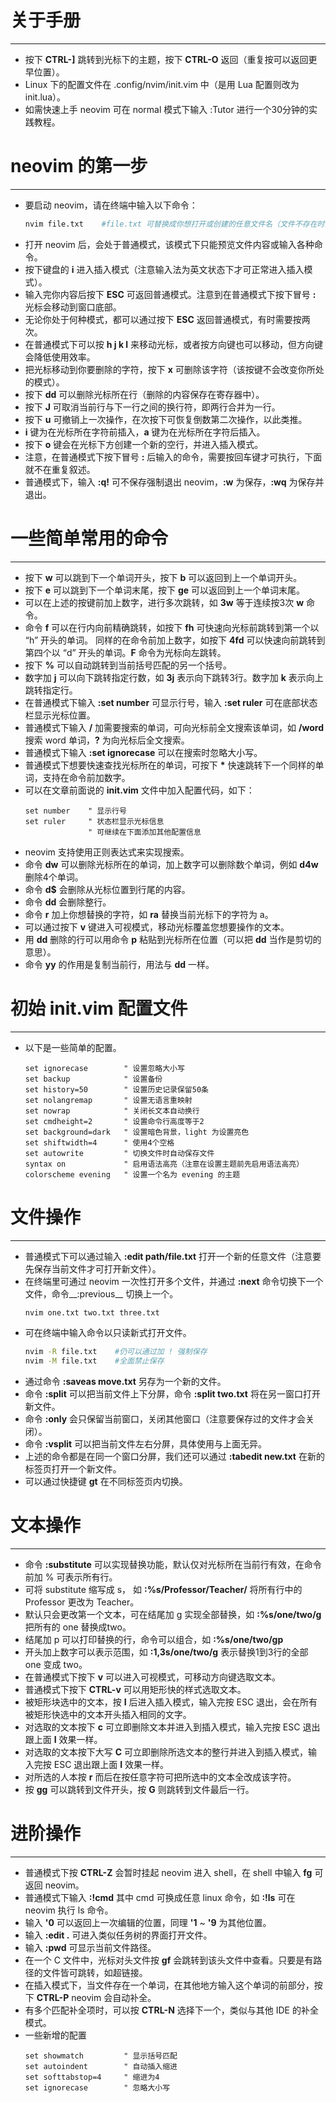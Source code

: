 # 关于手册
---
+ 按下 **CTRL-]** 跳转到光标下的主题，按下 **CTRL-O** 返回（重复按可以返回更早位置）。
+ Linux 下的配置文件在 .config/nvim/init.vim 中（是用 Lua 配置则改为 init.lua）。
+ 如需快速上手 neovim 可在 normal 模式下输入 :Tutor 进行一个30分钟的实践教程。

# neovim 的第一步
---
+ 要启动 neovim，请在终端中输入以下命令：
  ```sh
  nvim file.txt    #file.txt 可替换成你想打开或创建的任意文件名（文件不存在时会自动创建），注意文件的扩展名。
  ```
+ 打开 neovim 后，会处于普通模式，该模式下只能预览文件内容或输入各种命令。
+ 按下键盘的 **i** 进入插入模式（注意输入法为英文状态下才可正常进入插入模式）。
+ 输入完你内容后按下 **ESC** 可返回普通模式。注意到在普通模式下按下冒号 **:** 光标会移动到窗口底部。
+ 无论你处于何种模式，都可以通过按下 **ESC** 返回普通模式，有时需要按两次。
+ 在普通模式下可以按 **h j k l** 来移动光标，或者按方向键也可以移动，但方向键会降低使用效率。
+ 把光标移动到你要删除的字符，按下 **x** 可删除该字符（该按键不会改变你所处的模式）。
+ 按下 **dd** 可以删除光标所在行（删除的内容保存在寄存器中）。
+ 按下 **J** 可取消当前行与下一行之间的换行符，即两行合并为一行。
+ 按下 **u** 可撤销上一次操作，在次按下可恢复倒数第二次操作，以此类推。
+ **i** 键为在光标所在字符前插入，**a** 键为在光标所在字符后插入。
+ 按下 **o** 键会在光标下方创建一个新的空行，并进入插入模式。
+ 注意，在普通模式下按下冒号 **:** 后输入的命令，需要按回车键才可执行，下面就不在重复叙述。
+ 普通模式下，输入 **:q!** 可不保存强制退出 neovim，**:w** 为保存，**:wq** 为保存并退出。

# 一些简单常用的命令
---
+ 按下 **w** 可以跳到下一个单词开头，按下 **b** 可以返回到上一个单词开头。
+ 按下 **e** 可以跳到下一个单词末尾，按下 **ge** 可以返回到上一个单词末尾。
+ 可以在上述的按键前加上数字，进行多次跳转，如 **3w** 等于连续按3次 **w** 命令。
+ 命令 **f** 可以在行内向前精确跳转，如按下 **fh** 可快速向光标前跳转到第一个以 “h” 开头的单词。
  同样的在命令前加上数字，如按下 **4fd** 可以快速向前跳转到第四个以 “d” 开头的单词。**F** 命令为光标向左跳转。
+ 按下 **%** 可以自动跳转到当前括号匹配的另一个括号。
+ 数字加 **j** 可以向下跳转指定行数，如 **3j** 表示向下跳转3行。数字加 **k** 表示向上跳转指定行。
+ 在普通模式下输入 **:set number** 可显示行号，输入 **:set ruler** 可在底部状态栏显示光标位置。
+ 普通模式下输入 __/__ 加需要搜索的单词，可向光标前全文搜索该单词，如 __/word__ 搜索 word 单词，__?__ 为向光标后全文搜索。
+ 普通模式下输入 **:set ignorecase** 可以在搜索时忽略大小写。
+ 普通模式下想要快速查找光标所在的单词，可按下 __*__ 快速跳转下一个同样的单词，支持在命令前加数字。
+ 可以在文章前面说的 **init.vim** 文件中加入配置代码，如下：
  ```vim
  set number    " 显示行号
  set ruler     " 状态栏显示光标信息
                " 可继续在下面添加其他配置信息
  ```
+ neovim 支持使用正则表达式来实现搜索。
+ 命令 **dw** 可以删除光标所在的单词，加上数字可以删除数个单词，例如 **d4w** 删除4个单词。
+ 命令 **d$** 会删除从光标位置到行尾的内容。
+ 命令 **dd** 会删除整行。
+ 命令 **r** 加上你想替换的字符，如 **ra** 替换当前光标下的字符为 a。
+ 可以通过按下 **v** 键进入可视模式，移动光标覆盖您想要操作的文本。
+ 用 **dd** 删除的行可以用命令 **p** 粘贴到光标所在位置（可以把 **dd** 当作是剪切的意思）。
+ 命令 **yy** 的作用是复制当前行，用法与 **dd** 一样。

# 初始 init.vim 配置文件
---
+ 以下是一些简单的配置。
  ```vim
  set ignorecase        " 设置忽略大小写
  set backup            " 设置备份
  set history=50        " 设置历史记录保留50条
  set nolangremap       " 设置无语言重映射
  set nowrap            " 关闭长文本自动换行
  set cmdheight=2       " 设置命令行高度等于2
  set background=dark   " 设置暗色背景，light 为设置亮色
  set shiftwidth=4      " 使用4个空格
  set autowrite         " 切换文件时自动保存文件
  syntax on             " 启用语法高亮（注意在设置主题前先启用语法高亮）
  colorscheme evening   " 设置一个名为 evening 的主题
  ```

# 文件操作
---
* 普通模式下可以通过输入 **:edit path/file.txt** 打开一个新的任意文件（注意要先保存当前文件才可打开新文件）。
* 在终端里可通过 neovim 一次性打开多个文件，并通过 **:next** 命令切换下一个文件，命令__:previous__ 切换上一个。
  ```sh
  nvim one.txt two.txt three.txt
  ```
+ 可在终端中输入命令以只读新式打开文件。
  ```sh
  nvim -R file.txt    #仍可以通过加 ! 强制保存
  nvim -M file.txt    #全面禁止保存
  ```
+ 通过命令 **:saveas move.txt** 另存为一个新的文件。
+ 命令 **:split** 可以把当前文件上下分屏，命令 **:split two.txt** 将在另一窗口打开新文件。
+ 命令 **:only** 会只保留当前窗口，关闭其他窗口（注意要保存过的文件才会关闭）。
+ 命令 **:vsplit** 可以把当前文件左右分屏，具体使用与上面无异。
+ 上述的命令都是在同一个窗口分屏，我们还可以通过 **:tabedit new.txt** 在新的标签页打开一个新文件。
+ 可以通过快捷键 **gt** 在不同标签页内切换。

# 文本操作
---
+ 命令 **:substitute** 可以实现替换功能，默认仅对光标所在当前行有效，在命令前加 % 可表示所有行。
+ 可将 substitute 缩写成 s， 如 **:%s/Professor/Teacher/** 将所有行中的 Professor 更改为 Teacher。
+ 默认只会更改第一个文本，可在结尾加 g 实现全部替换，如 **:%s/one/two/g** 把所有的 one 替换成two。
+ 结尾加 p 可以打印替换的行，命令可以组合，如 **:%s/one/two/gp**
+ 开头加上数字可以表示范围，如 **:1,3s/one/two/g** 表示替换1到3行的全部 one 变成 two。
+ 在普通模式下按下 **v** 可以进入可视模式，可移动方向键选取文本。
+ 普通模式下按下 **CTRL-v** 可以用矩形快的样式选取文本。
+ 被矩形块选中的文本，按 **I** 后进入插入模式，输入完按 ESC 退出，会在所有被矩形快选中的文本开头插入相同的文字。
+ 对选取的文本按下 **c** 可立即删除文本并进入到插入模式，输入完按 ESC 退出跟上面 **I** 效果一样。
+ 对选取的文本按下大写 **C** 可立即删除所选文本的整行并进入到插入模式，输入完按 ESC 退出跟上面 **I** 效果一样。
+ 对所选的人本按 **r** 而后在按任意字符可把所选中的文本全改成该字符。
+ 按 **gg** 可以跳转到文件开头，按 **G** 则跳转到文件最后一行。

# 进阶操作
---
+ 普通模式下按 **CTRL-Z** 会暂时挂起 neovim 进入 shell，在 shell 中输入 **fg** 可返回 neovim。
+ 普通模式下输入 **:!cmd** 其中 cmd 可换成任意 linux 命令，如 **:!ls** 可在 neovim 执行 ls 命令。
+ 输入 **'0** 可以返回上一次编辑的位置，同理 **'1** ~ **'9** 为其他位置。
+ 输入 __:edit .__ 可进入类似任务树的界面打开文件。
+ 输入 __:pwd__ 可显示当前文件路径。
+ 在一个 C 文件中，光标对头文件按 **gf** 会跳转到该头文件中查看。只要是有路径的文件皆可跳转，如超链接。
+ 在插入模式下，当文件存在一个单词，在其他地方输入这个单词的前部分，按下 **CTRL-P** neovim 会自动补全。
+ 有多个匹配补全项时，可以按 **CTRL-N** 选择下一个，类似与其他 IDE 的补全模式。
+ 一些新增的配置
  ```vim
  set showmatch         " 显示括号匹配
  set autoindent        " 自动插入缩进
  set softtabstop=4     " 缩进为4
  set ignorecase        " 忽略大小写
  ```









